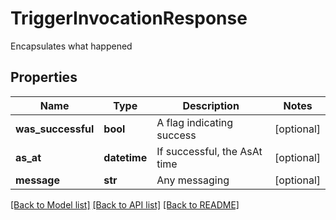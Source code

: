 # TriggerInvocationResponse

Encapsulates what happened

## Properties
Name | Type | Description | Notes
------------ | ------------- | ------------- | -------------
**was_successful** | **bool** | A flag indicating success | [optional] 
**as_at** | **datetime** | If successful, the AsAt time | [optional] 
**message** | **str** | Any messaging | [optional] 

[[Back to Model list]](../README.md#documentation-for-models) [[Back to API list]](../README.md#documentation-for-api-endpoints) [[Back to README]](../README.md)


